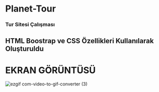 ﻿# Planet-Tour
 
<h3> Tur Sitesi Çalışması </h3> 

<h2> HTML Boostrap ve CSS Özellikleri Kullanılarak Oluşturuldu</h2>

# EKRAN GÖRÜNTÜSÜ
![ezgif com-video-to-gif-converter (3)](https://github.com/kaymakhasan/Planet-Tour/assets/147662994/92447e2c-4a7c-43d1-b780-569758a19c14)
